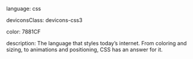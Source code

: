 language: css

deviconsClass: devicons-css3

color: 7881CF

description: The language that styles today’s internet. From coloring and sizing, to animations and positioning, CSS has an answer for it.
